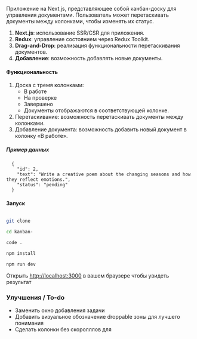 Приложение на Next.js, представляющее собой ĸанбан-досĸу для управления доĸументами. Пользователь может перетасĸивать доĸументы между ĸолонĸами, чтобы изменять их статус.

1. **Next.js**: использование SSR/CSR для приложения.
2. **Redux**: управление состоянием через Redux Toolkit.
3. **Drag-and-Drop**: реализация функциональности перетаскивания
   документов.
4. **Добавление**: возможность добавлять новые документы.

#### Функциональность

1. Доска с тремя колонками:
   - В работе
   - На проверке
   - Завершено
   - Документы отображаются в соответствующей колонке.
2. Перетаскивание: возможность перетаскивать документы между
   колонками.
3. Добавление документа: возможность добавить новый документ в
   колонку «В работе».

##### Пример данных

```
  {
    "id": 2,
    "text": "Write a creative poem about the changing seasons and how they reflect emotions.",
    "status": "pending"
  }

```

#### Запуск

```bash

git clone

cd kanban-

code .

npm install

npm run dev

```

Открыть [http://localhost:3000](http://localhost:3000) в вашем браузере чтобы увидеть результат

### Улучшения / To-do

- Заменить окно добавления задачи
- Добавить визуальное обозначение droppable зоны для лучшего понимания
- Сделать колонки без скоролллов для
